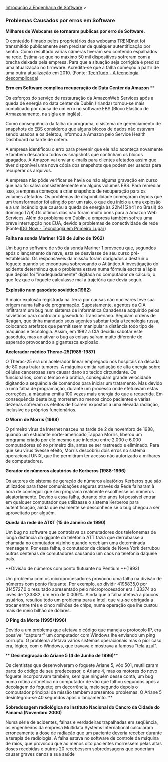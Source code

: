 [Introdução a Engenharia de Software](https://sites.google.com/site/engsw3gti/home)‎ > ‎

### Problemas Causados por erros em Software

**Milhares de Webcams se tornaram publicas por erro de Software.** 

 O conteúdo filmado pelos proprietários das webcams TRENDnet foi transmitido publicamente sem precisar de qualquer autentificação por senha. Como resultado varias câmeras tiveram seu conteúdo espalhados na rede. Estima-se que no máximo 50 mil dispositivos sofreram com a brecha deixada pela empresa. Para que a situação seja corrigida é preciso uma atualização no firmware. Acredita-se que a falha começou a partir de uma outra atualização em 2010. (Fonte: [TechTudo - A tecnologia descomplicada](http://www.techtudo.com.br/noticias/noticia/2012/02/milhares-de-webcams-se-tornaram-publicas-por-erro-no-software.html))

**Erro em Software complica recuperação de Data Center da Amazon** **

 Os esforços do serviço de restauração da AmazonWeb Services após a queda de energia no data center de Dublin (Irlanda) tornou-se mais complicado por causa de um erro no software EBS (Bloco Elástico de Armazenamento, na sigla em inglês).

Como consequência da falha do programa, o sistema de gerenciamento de snapshots do EBS considerou que alguns blocos de dados não estavam sendo usados e os deletou, informou a Amazon pelo Service Health Dashboard na tarde de ontem.

A empresa identificou o erro para prevenir que ele não aconteça novamente e também descartou todos os snapshots que continham os blocos apagados. A Amazon vai enviar e-mails para clientes afetados assim que tiver disponível uma nova cópia dos snapshots que podem ser usados para recuperar os arquivos.

A empresa não pôde verificar se havia ou não alguma gravação em curso que não foi salva consistentemente em alguns volumes EBS. Para remediar isso, a empresa começou a criar snapshots de recuperação para os volumes afetados. Os problemas de disponibilidade começaram depois que um transformador foi atingido por um raio, o que deu início a uma explosão e a um incêndio que causou a queda de energia às 22h41(2h41 no Brasil) do domingo (7/8).Os últimos dias não foram muito bons para a Amazon Web Services. Além do problema em Dublin, a empresa também sofreu uma breve interrupção nos EUA, devido a problemas de conectividade de rede                                                                                                                          (Fonte:[IDG Now - Tecnologia em Primeiro Lugar](http://idgnow.uol.com.br/mercado/2011/08/09/erro-em-software-complica-recuperacao-de-data-center-da-amazon/))

 **Falha na sonda Mariner 1(28 de Julho de 1962)**

Um bug no software de vôo da sonda Mariner 1 provocou que, segundos após o lançamento da nave, esta se desviasse de seu curso pré-establecido. Os responsáveis da missão foram obrigados a destruir o foguete quando se encontrava sobrevoando o Atlântico.A investigação do acidente determinou que o problema estava numa fórmula escrita a lápis que depois foi "inadequadamente" digitada no computador de cálculo, o que fez que o foguete calculasse mal a trajetória que devia seguir.



 **Explosão num gasoduto soviético(1982)**

A maior explosão registrada na Terra por causas não nucleares teve sua origem numa falha de programação. Supostamente, agentes da CIA infiltraram um bug num sistema de informática Canadense adquirido pelos soviéticos para controlar o gaseoduto Transiberiano. Seguiam ordens de Reagan, que tinha mandado seus agentes sabotar toda a tecnologia russa, colocando artefatos que permitissem manipular a distância todo tipo de máquinas e tecnologia. Assim, em 1982 a CIA decidiu sabotar este gasoduto, mas ao ativar o bug as coisas saíram muito diferente do esperado provocando a gigantesca explosão.

 **Acelerador médico Therac-25(1985-1987)**

O Therac-25 era um acelerador linear empregado nos hospitais na década de 80 para tratar tumores. A máquina emitia radiação de alta energia sobre células cancerosas sem causar dano ao tecido circundante. Os funcionários, com o tempo e a prática, conseguiam grande velocidade digitando a sequência de comandos para iniciar um tratamento. Mas devido a uma falha de programação, durante um processo onde efetuavam estas correções, a máquina emitia 100 vezes mais energia do que a requerida. Em consequência deste bug morreram ao menos cinco pacientes e várias dezenas sofreram os efeitos de ficarem expostos a uma elevada radiação, inclusive os próprios funcionários.

 **O Worm de Morris (1988)**

O primeiro vírus da Internet nasceu na tarde de 2 de novembro de 1988, quando um estudante norte-americado,Tappan Morris, liberou um programa criado por ele mesmo que infectou entre 2.000 e 6.000 computadores só no primeiro dia, antes se ser rastreado e eliminado. Para que seu vírus tivesse efeito, Morris descobriu dois erros no sistema operacional UNIX, que lhe permitiram ter acesso não autorizado a milhares de computadores. 

**Gerador de números aleatórios de Kerberos (1988-1996)**

Os autores do sistema de geração de números aleatórios Kerberos que são utilizados para fazer comunicações seguras através da Rede falharam à hora de conseguir que seu programa realmente escolhesse os números aleatoriamente. Devido a essa falha, durante oito anos foi possível entrar em qualquer computador que utilizasse o sistema Kerberos para autentificação, ainda que realmente se desconhece se o bug chegou a ser aproveitado por alguém.

 **Queda da rede de AT&T (15 de Janeiro de 1990)** 

Um bug no software que controlava os comutadores dos telefonemas de longa distância da gigante da telefonia ATT fazia que derrubasse a chamada no comutador vizinho quando recebiam uma determinada mensagem. Por essa falha, o comutador da cidade de Nova York derrubou outras centenas de comutadores causando um caos na telefonia daquele país. 

**Divisão de números com ponto flutuante no Pentium **(1993)

Um problema com os microprocesadores provocou uma falha na divisão de números com ponto flutuante. Por exemplo, ao dividir 4195835,0 por 3145727,0 o resultado apresentado pelo microprocesador era 1,33374 ao invés de 1,33382, um erro de 0.006%. Ainda que a falha afetava a poucos usuários, resultou todo um problema para a Intel, que viu-se obrigada a trocar entre três e cinco milhões de chips, numa operação que lhe custou mais de meio bilhão de dólares.



 **O Ping da Morte (1995/1996)**

Devido a um problema que afetava o código que maneja o protocolo IP, era possível "capturar" um computador com Windows lhe enviando um ping corrupto. O problema afetava vários sistemas operacionais mas o pior caso era, lógico, com o Windows, que travava e mostrava a famosa "tela azul".



** **Desintegração do Ariane 5 (4 de Junho de 1996)****

Os cientistas que desenvolveram o foguete Ariane 5, vôo 501, reutilizaram parte do código de seu predecessor, o Ariane 4, mas os motores do novo foguete incorporavam também, sem que ninguém desse conta, um bug numa rotina aritmética no computador de vôo que falhou segundos após a decolagem do foguete; em decorrência, meio segundo depois o computador principal da missão também apresentou problemas. O Ariane 5 desintegrou-se 40 segundos após o lançamento. **



**Sobredosagem radiológica no Instituto Nacional do Cancro da Cidade do Panamá (Novembro 2000)**

Numa série de acidentes, falhas e verdadeiras trapalhadas em seqüência, os engenheiros da empresa Multidata Systems International calcularam erroneamente a dose de radiação que um paciente deveria receber durante a terapia de radiologia. A falha estava no software de controle da máquina de raios, que provocou que ao menos oito pacientes morressem pelas altas doses recebidas e outros 20 recebessem sobredosagens que poderiam causar graves danos a sua saúde